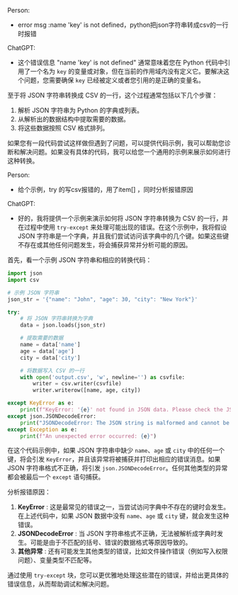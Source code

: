 
Person: 
- error msg :name 'key' is not defined，python把json字符串转成csv的一行时报错

ChatGPT: 
- 这个错误信息 "name 'key' is not defined" 通常意味着您在 Python 代码中引用了一个名为 `key` 的变量或对象，但在当前的作用域内没有定义它。要解决这个问题，您需要确保 `key` 已经被定义或者您引用的是正确的变量名。

至于将 JSON 字符串转换成 CSV 的一行，这个过程通常包括以下几个步骤：
1. 解析 JSON 字符串为 Python 的字典或列表。
2. 从解析出的数据结构中提取需要的数据。
3. 将这些数据按照 CSV 格式排列。

如果您有一段代码尝试这样做但遇到了问题，可以提供代码示例，我可以帮助您诊断和解决问题。如果没有具体的代码，我可以给您一个通用的示例来展示如何进行这种转换。

Person: 
- 给个示例，try 的写csv报错的，用了item[] ，同时分析报错原因

ChatGPT: 
- 好的，我将提供一个示例来演示如何将 JSON 字符串转换为 CSV 的一行，并在过程中使用 `try-except` 来处理可能出现的错误。在这个示例中，我将假设 JSON 字符串是一个字典，并且我们尝试访问该字典中的几个键。如果这些键不存在或其他任何问题发生，将会捕获异常并分析可能的原因。

首先，看一个示例 JSON 字符串和相应的转换代码：

```python
import json
import csv

# 示例 JSON 字符串
json_str = '{"name": "John", "age": 30, "city": "New York"}'

try:
    # 将 JSON 字符串转换为字典
    data = json.loads(json_str)

    # 提取需要的数据
    name = data['name']
    age = data['age']
    city = data['city']

    # 将数据写入 CSV 的一行
    with open('output.csv', 'w', newline='') as csvfile:
        writer = csv.writer(csvfile)
        writer.writerow([name, age, city])

except KeyError as e:
    print(f"KeyError: '{e}' not found in JSON data. Please check the JSON structure.")
except json.JSONDecodeError:
    print("JSONDecodeError: The JSON string is malformed and cannot be parsed.")
except Exception as e:
    print(f"An unexpected error occurred: {e}")
```



在这个代码示例中，如果 JSON 字符串中缺少 `name`、`age` 或 `city` 中的任何一个键，将会引发 `KeyError`，并且该异常将被捕获并打印出相应的错误消息。如果 JSON 字符串格式不正确，将引发 `json.JSONDecodeError`。任何其他类型的异常都会被最后一个 `except` 语句捕获。

分析报错原因： 
1. **KeyError** : 这是最常见的错误之一，当尝试访问字典中不存在的键时会发生。在上述代码中，如果 JSON 数据中没有 `name`、`age` 或 `city` 键，就会发生这种错误。 
2. **JSONDecodeError** : 当 JSON 字符串格式不正确，无法被解析成字典时发生。可能是由于不匹配的括号、错误的数据格式等原因导致的。 
3. **其他异常** : 还有可能发生其他类型的错误，比如文件操作错误（例如写入权限问题）、变量类型不匹配等。

通过使用 `try-except` 块，您可以更优雅地处理这些潜在的错误，并给出更具体的错误信息，从而帮助调试和解决问题。
